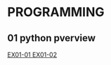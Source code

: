 # PROGRAMMING 
## 01 python pverview

[EX01-01 ](EX01_01_加法器.ipynb)
[EX01-02 ](EX01_02_BMI_計算.ipynb)
